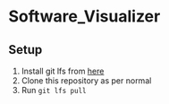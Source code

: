 # Software_Visualizer

## Setup
1. Install git lfs from [here](https://git-lfs.com/)
2. Clone this repository as per normal
3. Run `git lfs pull`
